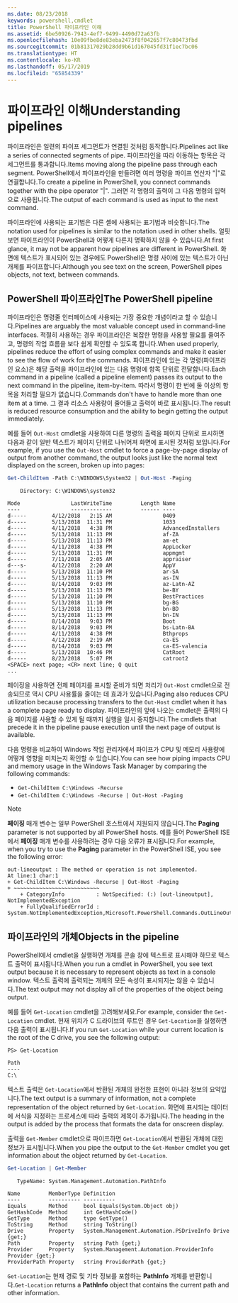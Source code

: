 ```yaml
---
ms.date: 08/23/2018
keywords: powershell,cmdlet
title: PowerShell 파이프라인 이해
ms.assetid: 6be50926-7943-4ef7-9499-4490d72a63fb
ms.openlocfilehash: 10e09fbe8de83eba2473f8f042657f7c80473fbd
ms.sourcegitcommit: 01b81317029b28dd9b61d167045fd31f1ec7bc06
ms.translationtype: HT
ms.contentlocale: ko-KR
ms.lasthandoff: 05/17/2019
ms.locfileid: "65854339"
---
```

# <a name="understanding-pipelines"></a><span data-ttu-id="3894f-103">파이프라인 이해</span><span class="sxs-lookup"><span data-stu-id="3894f-103">Understanding pipelines</span></span>

<span data-ttu-id="3894f-104">파이프라인은 일련의 파이프 세그먼트가 연결된 것처럼 동작합니다.</span><span class="sxs-lookup"><span data-stu-id="3894f-104">Pipelines act like a series of connected segments of pipe.</span></span> <span data-ttu-id="3894f-105">파이프라인을 따라 이동하는 항목은 각 세그먼트를 통과합니다.</span><span class="sxs-lookup"><span data-stu-id="3894f-105">Items moving along the pipeline pass through each segment.</span></span> <span data-ttu-id="3894f-106">PowerShell에서 파이프라인을 만들려면 여러 명령을 파이프 연산자 "|"로 연결합니다.</span><span class="sxs-lookup"><span data-stu-id="3894f-106">To create a pipeline in PowerShell, you connect commands together with the pipe operator "|".</span></span> <span data-ttu-id="3894f-107">그러면 각 명령의 출력이 그 다음 명령의 입력으로 사용됩니다.</span><span class="sxs-lookup"><span data-stu-id="3894f-107">The output of each command is used as input to the next command.</span></span>

<span data-ttu-id="3894f-108">파이프라인에 사용되는 표기법은 다른 셸에 사용되는 표기법과 비슷합니다.</span><span class="sxs-lookup"><span data-stu-id="3894f-108">The notation used for pipelines is similar to the notation used in other shells.</span></span> <span data-ttu-id="3894f-109">얼핏 보면 파이프라인이 PowerShell과 어떻게 다른지 명확하지 않을 수 있습니다.</span><span class="sxs-lookup"><span data-stu-id="3894f-109">At first glance, it may not be apparent how pipelines are different in PowerShell.</span></span> <span data-ttu-id="3894f-110">화면에 텍스트가 표시되어 있는 경우에도 PowerShell은 명령 사이에 있는 텍스트가 아닌 개체를 파이프합니다.</span><span class="sxs-lookup"><span data-stu-id="3894f-110">Although you see text on the screen, PowerShell pipes objects, not text, between commands.</span></span>

## <a name="the-powershell-pipeline"></a><span data-ttu-id="3894f-111">PowerShell 파이프라인</span><span class="sxs-lookup"><span data-stu-id="3894f-111">The PowerShell pipeline</span></span>

<span data-ttu-id="3894f-112">파이프라인은 명령줄 인터페이스에 사용되는 가장 중요한 개념이라고 할 수 있습니다.</span><span class="sxs-lookup"><span data-stu-id="3894f-112">Pipelines are arguably the most valuable concept used in command-line interfaces.</span></span> <span data-ttu-id="3894f-113">적절히 사용하는 경우 파이프라인은 복잡한 명령을 사용할 필요를 줄여주고, 명령의 작업 흐름을 보다 쉽게 확인할 수 있도록 합니다.</span><span class="sxs-lookup"><span data-stu-id="3894f-113">When used properly, pipelines reduce the effort of using complex commands and make it easier to see the flow of work for the commands.</span></span> <span data-ttu-id="3894f-114">파이프라인에 있는 각 명령(파이프라인 요소)은 해당 출력을 파이프라인에 있는 다음 명령에 항목 단위로 전달합니다.</span><span class="sxs-lookup"><span data-stu-id="3894f-114">Each command in a pipeline (called a pipeline element) passes its output to the next command in the pipeline, item-by-item.</span></span> <span data-ttu-id="3894f-115">따라서 명령이 한 번에 둘 이상의 항목을 처리할 필요가 없습니다.</span><span class="sxs-lookup"><span data-stu-id="3894f-115">Commands don't have to handle more than one item at a time.</span></span> <span data-ttu-id="3894f-116">그 결과 리소스 사용량이 줄어들고 출력이 바로 표시됩니다.</span><span class="sxs-lookup"><span data-stu-id="3894f-116">The result is reduced resource consumption and the ability to begin getting the output immediately.</span></span>

<span data-ttu-id="3894f-117">예를 들어 `Out-Host` cmdlet을 사용하여 다른 명령의 출력을 페이지 단위로 표시하면 다음과 같이 일반 텍스트가 페이지 단위로 나뉘어져 화면에 표시된 것처럼 보입니다.</span><span class="sxs-lookup"><span data-stu-id="3894f-117">For example, if you use the `Out-Host` cmdlet to force a page-by-page display of output from another command, the output looks just like the normal text displayed on the screen, broken up into pages:</span></span>

```powershell
Get-ChildItem -Path C:\WINDOWS\System32 | Out-Host -Paging
```

```Output
    Directory: C:\WINDOWS\system32

Mode                LastWriteTime         Length Name
----                -------------         ------ ----
d-----        4/12/2018   2:15 AM                0409
d-----        5/13/2018  11:31 PM                1033
d-----        4/11/2018   4:38 PM                AdvancedInstallers
d-----        5/13/2018  11:13 PM                af-ZA
d-----        5/13/2018  11:13 PM                am-et
d-----        4/11/2018   4:38 PM                AppLocker
d-----        5/13/2018  11:31 PM                appmgmt
d-----        7/11/2018   2:05 AM                appraiser
d---s-        4/12/2018   2:20 AM                AppV
d-----        5/13/2018  11:10 PM                ar-SA
d-----        5/13/2018  11:13 PM                as-IN
d-----        8/14/2018   9:03 PM                az-Latn-AZ
d-----        5/13/2018  11:13 PM                be-BY
d-----        5/13/2018  11:10 PM                BestPractices
d-----        5/13/2018  11:10 PM                bg-BG
d-----        5/13/2018  11:13 PM                bn-BD
d-----        5/13/2018  11:13 PM                bn-IN
d-----        8/14/2018   9:03 PM                Boot
d-----        8/14/2018   9:03 PM                bs-Latn-BA
d-----        4/11/2018   4:38 PM                Bthprops
d-----        4/12/2018   2:19 AM                ca-ES
d-----        8/14/2018   9:03 PM                ca-ES-valencia
d-----        5/13/2018  10:46 PM                CatRoot
d-----        8/23/2018   5:07 PM                catroot2
<SPACE> next page; <CR> next line; Q quit
...
```

<span data-ttu-id="3894f-118">페이징을 사용하면 전체 페이지를 표시할 준비가 되면 처리가 `Out-Host` cmdlet으로 전송되므로 역시 CPU 사용률을 줄이는 데 효과가 있습니다.</span><span class="sxs-lookup"><span data-stu-id="3894f-118">Paging also reduces CPU utilization because processing transfers to the `Out-Host` cmdlet when it has a complete page ready to display.</span></span> <span data-ttu-id="3894f-119">파이프라인의 앞에 나오는 cmdlet은 출력의 다음 페이지를 사용할 수 있게 될 때까지 실행을 일시 중지합니다.</span><span class="sxs-lookup"><span data-stu-id="3894f-119">The cmdlets that precede it in the pipeline pause execution until the next page of output is available.</span></span>

<span data-ttu-id="3894f-120">다음 명령을 비교하여 Windows 작업 관리자에서 파이프가 CPU 및 메모리 사용량에 어떻게 영향을 미치는지 확인할 수 있습니다.</span><span class="sxs-lookup"><span data-stu-id="3894f-120">You can see how piping impacts CPU and memory usage in the Windows Task Manager by comparing the following commands:</span></span>

- `Get-ChildItem C:\Windows -Recurse`
- `Get-ChildItem C:\Windows -Recurse | Out-Host -Paging`

> [!NOTE]
> <span data-ttu-id="3894f-121">**페이징** 매개 변수는 일부 PowerShell 호스트에서 지원되지 않습니다.</span><span class="sxs-lookup"><span data-stu-id="3894f-121">The **Paging** parameter is not supported by all PowerShell hosts.</span></span> <span data-ttu-id="3894f-122">예를 들어 PowerShell ISE에서 **페이징** 매개 변수를 사용하려는 경우 다음 오류가 표시됩니다.</span><span class="sxs-lookup"><span data-stu-id="3894f-122">For example, when you try to use the **Paging** parameter in the PowerShell ISE, you see the following error:</span></span>
>
> ```Output
> out-lineoutput : The method or operation is not implemented.
> At line:1 char:1
> + Get-ChildItem C:\Windows -Recurse | Out-Host -Paging
> + ~~~~~~~~~~~~~~~~~~~~~~~~~~~
>     + CategoryInfo          : NotSpecified: (:) [out-lineoutput], NotImplementedException
>     + FullyQualifiedErrorId : System.NotImplementedException,Microsoft.PowerShell.Commands.OutLineOutputCommand
> ```

## <a name="objects-in-the-pipeline"></a><span data-ttu-id="3894f-123">파이프라인의 개체</span><span class="sxs-lookup"><span data-stu-id="3894f-123">Objects in the pipeline</span></span>

<span data-ttu-id="3894f-124">PowerShell에서 cmdlet을 실행하면 개체를 콘솔 창에 텍스트로 표시해야 하므로 텍스트 출력이 표시됩니다.</span><span class="sxs-lookup"><span data-stu-id="3894f-124">When you run a cmdlet in PowerShell, you see text output because it is necessary to represent objects as text in a console window.</span></span> <span data-ttu-id="3894f-125">텍스트 출력에 출력되는 개체의 모든 속성이 표시되지는 않을 수 있습니다.</span><span class="sxs-lookup"><span data-stu-id="3894f-125">The text output may not display all of the properties of the object being output.</span></span>

<span data-ttu-id="3894f-126">예를 들어 `Get-Location` cmdlet을 고려해보세요.</span><span class="sxs-lookup"><span data-stu-id="3894f-126">For example, consider the `Get-Location` cmdlet.</span></span> <span data-ttu-id="3894f-127">현재 위치가 C 드라이브의 루트인 경우 `Get-Location`을 실행하면 다음 출력이 표시됩니다.</span><span class="sxs-lookup"><span data-stu-id="3894f-127">If you run `Get-Location` while your current location is the root of the C drive, you see the following output:</span></span>

```
PS> Get-Location

Path
----
C:\
```

<span data-ttu-id="3894f-128">텍스트 출력은 `Get-Location`에서 반환된 개체의 완전한 표현이 아니라 정보의 요약입니다.</span><span class="sxs-lookup"><span data-stu-id="3894f-128">The text output is a summary of information, not a complete representation of the object returned by `Get-Location`.</span></span> <span data-ttu-id="3894f-129">화면에 표시되는 데이터에 서식을 지정하는 프로세스에 따라 출력의 제목이 추가됩니다.</span><span class="sxs-lookup"><span data-stu-id="3894f-129">The heading in the output is added by the process that formats the data for onscreen display.</span></span>

<span data-ttu-id="3894f-130">출력을 `Get-Member` cmdlet으로 파이프하면 `Get-Location`에서 반환된 개체에 대한 정보가 표시됩니다.</span><span class="sxs-lookup"><span data-stu-id="3894f-130">When you pipe the output to the `Get-Member` cmdlet you get information about the object returned by `Get-Location`.</span></span>

```powershell
Get-Location | Get-Member
```

```Output
   TypeName: System.Management.Automation.PathInfo

Name         MemberType Definition
----         ---------- ----------
Equals       Method     bool Equals(System.Object obj)
GetHashCode  Method     int GetHashCode()
GetType      Method     type GetType()
ToString     Method     string ToString()
Drive        Property   System.Management.Automation.PSDriveInfo Drive {get;}
Path         Property   string Path {get;}
Provider     Property   System.Management.Automation.ProviderInfo Provider {get;}
ProviderPath Property   string ProviderPath {get;}
```

<span data-ttu-id="3894f-131">`Get-Location`는 현재 경로 및 기타 정보를 포함하는 **PathInfo** 개체를 반환합니다.</span><span class="sxs-lookup"><span data-stu-id="3894f-131">`Get-Location` returns a **PathInfo** object that contains the current path and other information.</span></span>
